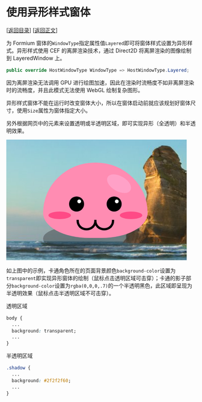# 使用异形样式窗体

[[返回目录](README.md)] [[返回正文](nanui-formium.md#窗体样式)]

为 Formium 窗体的`WindowType`指定属性值`Layered`即可将窗体样式设置为异形样式。异形样式使用 CEF 的离屏渲染技术，通过 Direct2D 将离屏渲染的图像绘制到 LayeredWindow 上。

```csharp
public override HostWindowType WindowType => HostWindowType.Layered;
```

因为离屏渲染无法调用 GPU 进行绘图加速，因此在渲染时流畅度不如非离屏渲染时的流畅度，并且此模式无法使用 WebGL 绘制复杂图形。

异形样式窗体不能在运行时改变窗体大小，所以在窗体启动前就应该规划好窗体尺寸，使用`Size`属性为窗体指定大小。

另外根据网页中的元素来设置透明或半透明区域，即可实现异形（全透明）和半透明效果。

![Layered](../images/layered-style.png)

如上图中的示例，卡通角色所在的页面背景颜色`background-color`设置为`transparent`即实现异形窗体的绘制（鼠标点击透明区域可击穿）；卡通的影子部分`background-color`设置为`rgba(0,0,0,.7)`的一个半透明黑色，此区域即呈现为半透明效果（鼠标点击半透明区域不可击穿）。

透明区域

```CSS
body {
  ...
  background: transparent;
  ...
}
```

半透明区域

```CSS
.shadow {
  ...
  background: #2f2f2f60;
  ...
}
```
